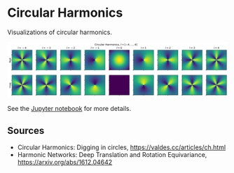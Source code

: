 # Circular Harmonics

Visualizations of circular harmonics.

![Circular Harmonics](img/circular_harmonics.png)

See the [Jupyter notebook](src/circular_harmonics.ipynb) for more details.

## Sources

- Circular Harmonics: Digging in circles, https://valdes.cc/articles/ch.html
- Harmonic Networks: Deep Translation and Rotation Equivariance, https://arxiv.org/abs/1612.04642
